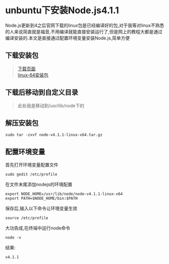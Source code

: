 # unbuntu下安装Node.js4.1.1

Node.js更新到4之后官网下载的linux包是已经编译好的包,对于我等对linux不熟悉的人来说简直就是福音,不用编译就能直接安装运行了,但是网上的教程大都是通过编译安装的.本文是直接通过配置环境变量安装Node.js,简单方便

## 下载安装包
>[下载页面](https://nodejs.org/en/download/)  
[linux-64安装包](https://nodejs.org/dist/v4.1.1/node-v4.1.1-linux-x64.tar.gz)

## 下载后移动到自定义目录  
>此处我是移动到/usr/lib/node下的  

## 解压安装包  

    sudo tar -zxvf node-v4.1.1-linux-x64.tar.gz  
    
## 配置环境变量  
首先打开环境变量配置文件  

    sudo gedit /etc/profile  

在文件末尾添加nodejs的环境配置  

    export NODE_HOME=/usr/lib/node/node-v4.1.1-linux-x64  
    export PATH=$NODE_HOME/bin:$PATH  
    
保存后,输入以下命令让环境变量生效

    source /etc/profile  
    
大功告成,在终端中运行node命令  

    node -v  
    
结果:  

    v4.1.1  
